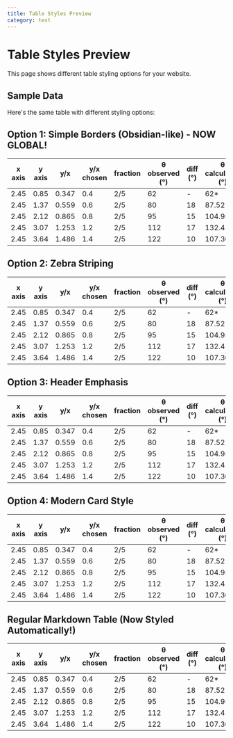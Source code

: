 ```yaml
---
title: Table Styles Preview
category: test
---
```


# Table Styles Preview

This page shows different table styling options for your website.

## Sample Data

Here's the same table with different styling options:

## Option 1: Simple Borders (Obsidian-like) - NOW GLOBAL!

<table>
  <thead>
    <tr>
      <th>x axis</th>
      <th>y axis</th>
      <th>y/x</th>
      <th>y/x chosen</th>
      <th>fraction</th>
      <th>θ observed (°)</th>
      <th>diff (°)</th>
      <th>θ calculated (°)</th>
      <th>diff (°)</th>
    </tr>
  </thead>
  <tbody>
    <tr>
      <td>2.45</td>
      <td>0.85</td>
      <td>0.347</td>
      <td>0.4</td>
      <td>2/5</td>
      <td>62</td>
      <td>-</td>
      <td>62*</td>
      <td>-</td>
    </tr>
    <tr>
      <td>2.45</td>
      <td>1.37</td>
      <td>0.559</td>
      <td>0.6</td>
      <td>2/5</td>
      <td>80</td>
      <td>18</td>
      <td>87.52</td>
      <td>25.52</td>
    </tr>
    <tr>
      <td>2.45</td>
      <td>2.12</td>
      <td>0.865</td>
      <td>0.8</td>
      <td>2/5</td>
      <td>95</td>
      <td>15</td>
      <td>104.95</td>
      <td>17.43</td>
    </tr>
    <tr>
      <td>2.45</td>
      <td>3.07</td>
      <td>1.253</td>
      <td>1.2</td>
      <td>2/5</td>
      <td>112</td>
      <td>17</td>
      <td>132.41</td>
      <td>27.46</td>
    </tr>
    <tr>
      <td>2.45</td>
      <td>3.64</td>
      <td>1.486</td>
      <td>1.4</td>
      <td>2/5</td>
      <td>122</td>
      <td>10</td>
      <td>107.30</td>
      <td>-25.11</td>
    </tr>
  </tbody>
</table>

## Option 2: Zebra Striping

<table class="table-option-2">
  <thead>
    <tr>
      <th>x axis</th>
      <th>y axis</th>
      <th>y/x</th>
      <th>y/x chosen</th>
      <th>fraction</th>
      <th>θ observed (°)</th>
      <th>diff (°)</th>
      <th>θ calculated (°)</th>
      <th>diff (°)</th>
    </tr>
  </thead>
  <tbody>
    <tr>
      <td>2.45</td>
      <td>0.85</td>
      <td>0.347</td>
      <td>0.4</td>
      <td>2/5</td>
      <td>62</td>
      <td>-</td>
      <td>62*</td>
      <td>-</td>
    </tr>
    <tr>
      <td>2.45</td>
      <td>1.37</td>
      <td>0.559</td>
      <td>0.6</td>
      <td>2/5</td>
      <td>80</td>
      <td>18</td>
      <td>87.52</td>
      <td>25.52</td>
    </tr>
    <tr>
      <td>2.45</td>
      <td>2.12</td>
      <td>0.865</td>
      <td>0.8</td>
      <td>2/5</td>
      <td>95</td>
      <td>15</td>
      <td>104.95</td>
      <td>17.43</td>
    </tr>
    <tr>
      <td>2.45</td>
      <td>3.07</td>
      <td>1.253</td>
      <td>1.2</td>
      <td>2/5</td>
      <td>112</td>
      <td>17</td>
      <td>132.41</td>
      <td>27.46</td>
    </tr>
    <tr>
      <td>2.45</td>
      <td>3.64</td>
      <td>1.486</td>
      <td>1.4</td>
      <td>2/5</td>
      <td>122</td>
      <td>10</td>
      <td>107.30</td>
      <td>-25.11</td>
    </tr>
  </tbody>
</table>

## Option 3: Header Emphasis

<table class="table-option-3">
  <thead>
    <tr>
      <th>x axis</th>
      <th>y axis</th>
      <th>y/x</th>
      <th>y/x chosen</th>
      <th>fraction</th>
      <th>θ observed (°)</th>
      <th>diff (°)</th>
      <th>θ calculated (°)</th>
      <th>diff (°)</th>
    </tr>
  </thead>
  <tbody>
    <tr>
      <td>2.45</td>
      <td>0.85</td>
      <td>0.347</td>
      <td>0.4</td>
      <td>2/5</td>
      <td>62</td>
      <td>-</td>
      <td>62*</td>
      <td>-</td>
    </tr>
    <tr>
      <td>2.45</td>
      <td>1.37</td>
      <td>0.559</td>
      <td>0.6</td>
      <td>2/5</td>
      <td>80</td>
      <td>18</td>
      <td>87.52</td>
      <td>25.52</td>
    </tr>
    <tr>
      <td>2.45</td>
      <td>2.12</td>
      <td>0.865</td>
      <td>0.8</td>
      <td>2/5</td>
      <td>95</td>
      <td>15</td>
      <td>104.95</td>
      <td>17.43</td>
    </tr>
    <tr>
      <td>2.45</td>
      <td>3.07</td>
      <td>1.253</td>
      <td>1.2</td>
      <td>2/5</td>
      <td>112</td>
      <td>17</td>
      <td>132.41</td>
      <td>27.46</td>
    </tr>
    <tr>
      <td>2.45</td>
      <td>3.64</td>
      <td>1.486</td>
      <td>1.4</td>
      <td>2/5</td>
      <td>122</td>
      <td>10</td>
      <td>107.30</td>
      <td>-25.11</td>
    </tr>
  </tbody>
</table>

## Option 4: Modern Card Style

<table class="table-option-4">
  <thead>
    <tr>
      <th>x axis</th>
      <th>y axis</th>
      <th>y/x</th>
      <th>y/x chosen</th>
      <th>fraction</th>
      <th>θ observed (°)</th>
      <th>diff (°)</th>
      <th>θ calculated (°)</th>
      <th>diff (°)</th>
    </tr>
  </thead>
  <tbody>
    <tr>
      <td>2.45</td>
      <td>0.85</td>
      <td>0.347</td>
      <td>0.4</td>
      <td>2/5</td>
      <td>62</td>
      <td>-</td>
      <td>62*</td>
      <td>-</td>
    </tr>
    <tr>
      <td>2.45</td>
      <td>1.37</td>
      <td>0.559</td>
      <td>0.6</td>
      <td>2/5</td>
      <td>80</td>
      <td>18</td>
      <td>87.52</td>
      <td>25.52</td>
    </tr>
    <tr>
      <td>2.45</td>
      <td>2.12</td>
      <td>0.865</td>
      <td>0.8</td>
      <td>2/5</td>
      <td>95</td>
      <td>15</td>
      <td>104.95</td>
      <td>17.43</td>
    </tr>
    <tr>
      <td>2.45</td>
      <td>3.07</td>
      <td>1.253</td>
      <td>1.2</td>
      <td>2/5</td>
      <td>112</td>
      <td>17</td>
      <td>132.41</td>
      <td>27.46</td>
    </tr>
    <tr>
      <td>2.45</td>
      <td>3.64</td>
      <td>1.486</td>
      <td>1.4</td>
      <td>2/5</td>
      <td>122</td>
      <td>10</td>
      <td>107.30</td>
      <td>-25.11</td>
    </tr>
  </tbody>
</table>

## Regular Markdown Table (Now Styled Automatically!)

| x axis | y axis | y/x | y/x chosen | fraction | θ observed (°) | diff (°) | θ calculated (°) | diff (°) |
|--------|--------|-----|------------|----------|----------------|----------|------------------|----------|
| 2.45   | 0.85   | 0.347 | 0.4        | 2/5      | 62             | -        | 62*              | -        |
| 2.45   | 1.37   | 0.559 | 0.6        | 2/5      | 80             | 18       | 87.52            | 25.52    |
| 2.45   | 2.12   | 0.865 | 0.8        | 2/5      | 95             | 15       | 104.95           | 17.43    |
| 2.45   | 3.07   | 1.253 | 1.2        | 2/5      | 112            | 17       | 132.41           | 27.46    |
| 2.45   | 3.64   | 1.486 | 1.4        | 2/5      | 122            | 10       | 107.30           | -25.11   |
